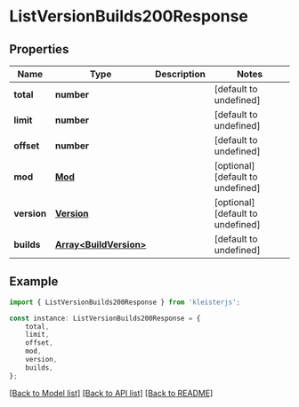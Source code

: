 # ListVersionBuilds200Response


## Properties

Name | Type | Description | Notes
------------ | ------------- | ------------- | -------------
**total** | **number** |  | [default to undefined]
**limit** | **number** |  | [default to undefined]
**offset** | **number** |  | [default to undefined]
**mod** | [**Mod**](Mod.md) |  | [optional] [default to undefined]
**version** | [**Version**](Version.md) |  | [optional] [default to undefined]
**builds** | [**Array&lt;BuildVersion&gt;**](BuildVersion.md) |  | [default to undefined]

## Example

```typescript
import { ListVersionBuilds200Response } from 'kleisterjs';

const instance: ListVersionBuilds200Response = {
    total,
    limit,
    offset,
    mod,
    version,
    builds,
};
```

[[Back to Model list]](../README.md#documentation-for-models) [[Back to API list]](../README.md#documentation-for-api-endpoints) [[Back to README]](../README.md)
